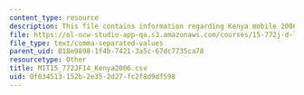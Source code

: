 ```yaml
---
content_type: resource
description: This file contains information regarding Kenya mobile 2006.
file: https://ol-ocw-studio-app-qa.s3.amazonaws.com/courses/15-772j-d-lab-supply-chains-fall-2014/0f034513152b2e352d27fc2f8d9df598_MIT15_772JF14_Kenya2006.csv
file_type: text/comma-separated-values
parent_uid: 018e9898-1f4b-7421-3a5c-67dc7735ca78
resourcetype: Other
title: MIT15_772JF14_Kenya2006.csv
uid: 0f034513-152b-2e35-2d27-fc2f8d9df598
---
```

